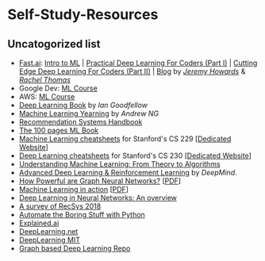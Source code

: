 # Self-Study-Resources

<!--
    <details><summary>Heading2.1</summary>
    <ul>
    
    <details><summary>Books</summary>
    <ul>
        <li>Item1</li>
	<li>Item2</li>
	<li>Item3</li>
    </ul>
    </details>

    <details><summary>Courses and Youtube Playlists</summary>
    <ul>
        <li>Item1</li>
	<li>Item2</li>
	<li>Item3</li>
    </ul>
    </details>
    
    <details><summary>Talks and Videos</summary>
    <ul>
        <li>Item1</li>
	<li>Item2</li>
	<li>Item3</li>
    </ul>
    </details>
    
    <details><summary>Papers</summary>
    <ul>
        <li>Item1</li>
	<li>Item2</li>
	<li>Item3</li>
    </ul>
    </details>

    <details><summary>Interesting: Websites, Blogs, and Reads</summary>
    <ul>
        <li>Item1</li>
	<li>Item2</li>
	<li>Item3</li>
    </ul>
    </details>		

    <details><summary>Notebooks</summary>
    <ul>
        <li>Item1</li>
	<li>Item2</li>
	<li>Item3</li>
    </ul>
    </details>		
    </ul>
</details> 
-->
## Uncatogorized list
<ul>
<li><a href="https://www.fast.ai/">Fast.ai</a>: <a href="https://course.fast.ai/ml">Intro to ML</a> | <a href="https://course.fast.ai/">Practical Deep Learning For Coders (Part I)</a> | <a href="https://course.fast.ai/part2.html"> Cutting Edge Deep Learning For Coders (Part II)</a> | <a href="https://www.fast.ai/topics/">Blog</a> by <a href="https://twitter.com/jeremyphoward?lang=en"><i>Jeremy Howards</i></a> & <a href="https://twitter.com/math_rachel?lang=en"><i>Rachel Thomas</i></a></li>
<li>Google Dev: <a href="https://developers.google.com/machine-learning/crash-course/">ML Course</a></li>
<li>AWS: <a href="https://aws.amazon.com/training/course-descriptions/machine-learning/">ML Course</a></li>
<li><a href="www.deeplearningbook.org">Deep Learning Book</a> by <i>Ian Goodfellow</i></li>
<li><a href="https://www.deeplearning.ai/machine-learning-yearning/">Machine Learning Yearning</a> by <i>Andrew NG</i></li>
<li><a href="http://www.cs.ubbcluj.ro/~gabis/DocDiplome/SistemeDeRecomandare/Recommender_systems_handbook.pdf">Recommendation Systems Handbook</a></li>
<li><a href="http://themlbook.com/wiki/doku.php">The 100 pages ML Book</a></li>
<li><a href="https://github.com/afshinea/stanford-cs-229-machine-learning">Machine Learning cheatsheets</a> for Stanford's CS 229 [<a href="https://stanford.edu/~shervine/teaching/cs-229.html">Dedicated Website</a>]</li>
<li><a href="https://github.com/afshinea/stanford-cs-230-deep-learning">Deep Learning cheatsheets</a> for Stanford's CS 230 [<a href="https://stanford.edu/~shervine/teaching/cs-230.html">Dedicated Website</a>]</li>
<li><a href="http://www.cs.huji.ac.il/~shais/UnderstandingMachineLearning/understanding-machine-learning-theory-algorithms.pdf">Understanding Machine Learning: From Theory to Algorithms</a></li>
<li><a href="https://www.youtube.com/playlist?list=PLqYmG7hTraZDNJre23vqCGIVpfZ_K2RZs">Advanced Deep Learning & Reinforcement Learning</a> by <i>DeepMind</i>.</li>
<li><a href="https://openreview.net/forum?id=ryGs6iA5Km">How Powerful are Graph Neural Networks?</a> [<a href="https://openreview.net/pdf?id=ryGs6iA5Km">PDF</a>]</li>
<li><a href="https://www.manning.com/books/machine-learning-in-action">Machine Learning in action</a> [<a href="http://www2.ift.ulaval.ca/~chaib/IFT-4102-7025/public_html/Fichiers/Machine_Learning_in_Action.pdf">PDF</a>]</li>
<li><a href="https://arxiv.org/abs/1404.7828">Deep Learning in Neural Networks: An overview</a></li>
<li><a href="https://tech.iheart.com/a-survey-of-acm-recsys-2018-8679ed021904?_referrer=twitter">A survey of RecSys 2018</a></li>
<li><a href="https://automatetheboringstuff.com/">Automate the Boring Stuff with Python</a></li>
<li><a href="explained.ai">Explained.ai</a></li>
<li><a href="deeplearning.net">DeepLearning.net</a></li>
<li><a href="https://deeplearning.mit.edu/">DeepLearning MIT</a></li>
<li><a href="https://github.com/naganandy/graph-based-deep-learning-literature/tree/master/conference-journal-articles">Graph based Deep Learning Repo</a></li>
</ul>